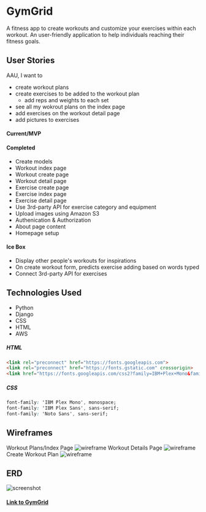 # GymGrid
A fitness app to create workouts and customize your exercises within each workout. An user-friendly application to help individuals reaching their fitness goals.

## User Stories
AAU, I want to
- create workout plans
- create exercises to be added to the workout plan
    - add reps and weights to each set
- see all my wokrout plans on the index page
- add exercises on the workout detail page
- add pictures to exercises


#### Current/MVP

#### Completed
- Create models
- Workout index page
- Workout create page
- Workout detail page
- Exercise create page
- Exercise index page
- Exercise detail page
- Use 3rd-party API for exercise category and equipment
- Upload images using Amazon S3
- Authenication & Authorization
- About page content
- Homepage setup

####  Ice Box
- Display other people's workouts for inspirations
- On create workout form, predicts exercise adding based on words typed
- Connect 3rd-party API for exercises

## Technologies Used
- Python
- Django
- CSS
- HTML
- AWS

##### HTML
```HTML
<link rel="preconnect" href="https://fonts.googleapis.com">
<link rel="preconnect" href="https://fonts.gstatic.com" crossorigin>
<link href="https://fonts.googleapis.com/css2?family=IBM+Plex+Mono&family=IBM+Plex+Sans&family=Noto+Sans:wght@400;700&display=swap" rel="stylesheet">
```
##### CSS
```CSS
font-family: 'IBM Plex Mono', monospace;
font-family: 'IBM Plex Sans', sans-serif;
font-family: 'Noto Sans', sans-serif;
```
## Wireframes
Workout Plans/Index Page
![wireframe](https://i.imgur.com/3C3gdmB.png)
Workout Details Page
![wireframe](https://i.imgur.com/6lGXqlK.png)
Create Workout Plan
![wireframe](https://i.imgur.com/urJUw5w.png)

## ERD
![screenshot](https://i.imgur.com/5Lu66Zw.png)

#### [Link to GymGrid](https://gymgrid.onrender.com)
